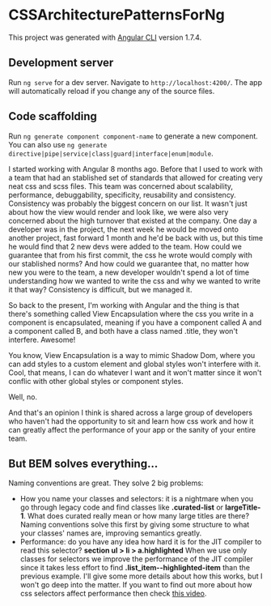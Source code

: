 # CSSArchitecturePatternsForNg

This project was generated with [Angular CLI](https://github.com/angular/angular-cli) version 1.7.4.

## Development server

Run `ng serve` for a dev server. Navigate to `http://localhost:4200/`. The app will automatically reload if you change any of the source files.

## Code scaffolding

Run `ng generate component component-name` to generate a new component. You can also use `ng generate directive|pipe|service|class|guard|interface|enum|module`.

I started working with Angular 8 months ago.  Before that I used to work with a team that had an stablished set of standards that allowed for creating very neat css and scss files.  This team was concerned about scalability, performance, debuggability, specificity, reusability and consistency.  Consistency was probably the biggest concern on our list.  It wasn't just about how the view would render and look like, we were also very concerned about the high turnover that existed at the company.  One day a developer was in the project, the next week he would be moved onto another project, fast forward 1 month and he'd be back with us, but this time he would find that 2 new devs were added to the team.  How could we guarantee that from his first commit, the css he wrote would comply with our stablished norms?  And how could we guarantee that, no matter how new you were to the team, a new developer wouldn't spend a lot of time understanding how we wanted to write the css and why we wanted to write it that way?  Consistency is difficult, but we managed it.

So back to the present, I'm working with Angular and the thing is that there's something called View Encapsulation where the css you write in a component is encapsulated, meaning if you have a component called A and a component called B, and both have a class named .title, they won't interfere.  Awesome!

You know, View Encapsulation is a way to mimic Shadow Dom, where you can add styles to a custom element and global styles won't interfere with it.  Cool, that means, I can do whatever I want and it won't matter since it won't conflic with other global styles or component styles.

Well, no.

And that's an opinion I think is shared across a large group of developers who haven't had the opportunity to sit and learn how css work and how it can greatly affect the performance of your app or the sanity of your entire team.

## But BEM solves everything...

Naming conventions are great. They solve 2 big problems:
* How you name your classes and selectors: it is a nightmare when you go through legacy code and find classes like **.curated-list** or **largeTitle-1**.  What does curated really mean or how many large titles are there?  Naming conventions solve this first by giving some structure to what your classes' names are, improving semantics greatly.
* Performance: do you have any idea how hard it is for the JIT compiler to read this selector? **section ul > li > a.highlighted**  When we use only classes for selectors we improve the performance of the JIT compiler since it takes less effort to find **.list_item--highlighted-item** than the previous example.  I'll give some more details about how this works, but I won't go deep into the matter.  If you want to find out more about how css selectors affect performance then check [this video](https://youtu.be/DY_Glzs3Prc).
